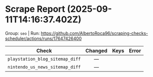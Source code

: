 # Scrape Report (2025-09-11T14:16:37.402Z)

Group: `seo`  |  Run: https://github.com/AlbertoRoca96/scraping-checks-scheduler/actions/runs/17647426400

| Check | Changed | Keys | Error |
|---|:---:|:--|:--|
| `playstation_blog_sitemap_diff` | — |  |  |
| `nintendo_us_news_sitemap_diff` | — |  |  |
